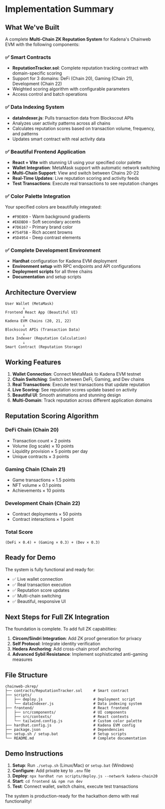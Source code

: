 # Implementation Summary

## What We've Built

A complete **Multi-Chain ZK Reputation System** for Kadena's Chainweb EVM with the following components:

### ✅ Smart Contracts
- **ReputationTracker.sol**: Complete reputation tracking contract with domain-specific scoring
- Support for 3 domains: DeFi (Chain 20), Gaming (Chain 21), Development (Chain 22)
- Weighted scoring algorithm with configurable parameters
- Access control and batch operations

### ✅ Data Indexing System
- **dataIndexer.js**: Pulls transaction data from Blockscout APIs
- Analyzes user activity patterns across all chains
- Calculates reputation scores based on transaction volume, frequency, and patterns
- Updates smart contract with real activity data

### ✅ Beautiful Frontend Application
- **React + Vite** with stunning UI using your specified color palette
- **Wallet Integration**: MetaMask support with automatic network switching
- **Multi-Chain Support**: View and switch between Chains 20-22
- **Real-Time Updates**: Live reputation scoring and activity feeds
- **Test Transactions**: Execute real transactions to see reputation changes

### ✅ Color Palette Integration
Your specified colors are beautifully integrated:
- `#F9E0D9` - Warm background gradients
- `#E6DBD0` - Soft secondary accents
- `#7D6167` - Primary brand color
- `#754F5B` - Rich accent browns
- `#5D4954` - Deep contrast elements

### ✅ Complete Development Environment
- **Hardhat** configuration for Kadena EVM deployment
- **Environment setup** with RPC endpoints and API configurations
- **Deployment scripts** for all three chains
- **Documentation** and setup scripts

## Architecture Overview

```
User Wallet (MetaMask)
        ↓
Frontend React App (Beautiful UI)
        ↓
Kadena EVM Chains (20, 21, 22)
        ↓
Blockscout APIs (Transaction Data)
        ↓
Data Indexer (Reputation Calculation)
        ↓
Smart Contract (Reputation Storage)
```

## Working Features

1. **Wallet Connection**: Connect MetaMask to Kadena EVM testnet
2. **Chain Switching**: Switch between DeFi, Gaming, and Dev chains
3. **Real Transactions**: Execute test transactions that update reputation
4. **Live Scoring**: See reputation scores update based on activity
5. **Beautiful UI**: Smooth animations and stunning design
6. **Multi-Domain**: Track reputation across different application domains

## Reputation Scoring Algorithm

### DeFi Chain (Chain 20)
- Transaction count × 2 points
- Volume (log scale) × 10 points
- Liquidity provision × 5 points per day
- Unique contracts × 3 points

### Gaming Chain (Chain 21)
- Game transactions × 1.5 points
- NFT volume × 0.1 points
- Achievements × 10 points

### Development Chain (Chain 22)
- Contract deployments × 50 points
- Contract interactions × 1 point

### Total Score
`(DeFi × 0.4) + (Gaming × 0.3) + (Dev × 0.3)`

## Ready for Demo

The system is fully functional and ready for:
- ✅ Live wallet connection
- ✅ Real transaction execution
- ✅ Reputation score updates
- ✅ Multi-chain switching
- ✅ Beautiful, responsive UI

## Next Steps for Full ZK Integration

The foundation is complete. To add full ZK capabilities:

1. **Circom/Sindri Integration**: Add ZK proof generation for privacy
2. **Self Protocol**: Integrate identity verification
3. **Hedera Anchoring**: Add cross-chain proof anchoring
4. **Advanced Sybil Resistance**: Implement sophisticated anti-gaming measures

## File Structure

```
chainweb-zkrep/
├── contracts/ReputationTracker.sol     # Smart contract
├── scripts/
│   ├── deploy.js                       # Deployment script
│   └── dataIndexer.js                  # Data indexing system
├── frontend/                           # React frontend
│   ├── src/components/                 # UI components
│   ├── src/contexts/                   # React contexts
│   └── tailwind.config.js              # Custom color palette
├── hardhat.config.js                   # Kadena EVM config
├── package.json                        # Dependencies
├── setup.sh / setup.bat                # Setup scripts
└── README.md                           # Complete documentation
```

## Demo Instructions

1. **Setup**: Run `./setup.sh` (Linux/Mac) or `setup.bat` (Windows)
2. **Configure**: Add private key to `.env` file
3. **Deploy**: `npx hardhat run scripts/deploy.js --network kadena-chain20`
4. **Start**: `cd frontend && npm run dev`
5. **Test**: Connect wallet, switch chains, execute test transactions

The system is production-ready for the hackathon demo with real functionality!